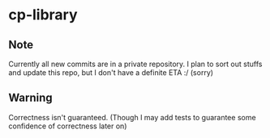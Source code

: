 # cp-library

## Note

Currently all new commits are in a private repository.
I plan to sort out stuffs and update this repo,
but I don't have a definite ETA :/ (sorry)

## Warning

Correctness isn't guaranteed.
(Though I may add tests to guarantee some confidence of correctness later on)
